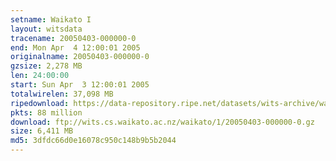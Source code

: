 ```yaml
---
setname: Waikato I
layout: witsdata
tracename: 20050403-000000-0
end: Mon Apr  4 12:00:01 2005
originalname: 20050403-000000-0
gzsize: 2,278 MB
len: 24:00:00
start: Sun Apr  3 12:00:01 2005
totalwirelen: 37,098 MB
ripedownload: https://data-repository.ripe.net/datasets/wits-archive/waikato/1/20050403-000000-0.gz
pkts: 88 million
download: ftp://wits.cs.waikato.ac.nz/waikato/1/20050403-000000-0.gz
size: 6,411 MB
md5: 3dfdc66d0e16078c950c148b9b5b2044
---
```

